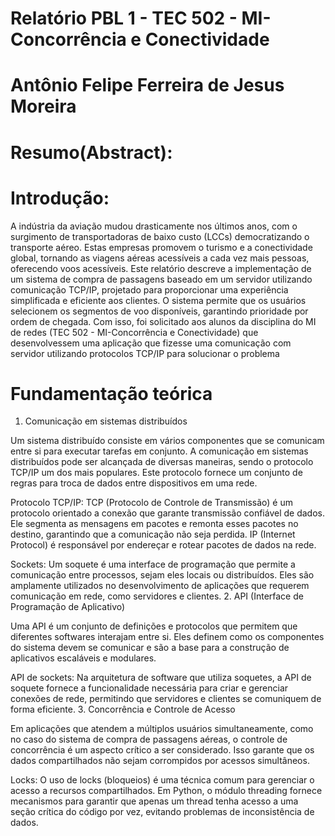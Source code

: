 # Relatório PBL 1 - TEC 502 - MI-Concorrência e Conectividade
# Antônio Felipe Ferreira de Jesus Moreira
# Resumo(Abstract):
# Introdução: 
A indústria da aviação mudou drasticamente nos últimos anos, com o surgimento de transportadoras de baixo custo (LCCs) democratizando o transporte aéreo. Estas empresas promovem o turismo e a conectividade global, tornando as viagens aéreas acessíveis a cada vez mais pessoas, oferecendo voos acessíveis. Este relatório descreve a implementação de um sistema de compra de passagens baseado em um servidor utilizando comunicação TCP/IP, projetado para proporcionar uma experiência simplificada e eficiente aos clientes. O sistema permite que os usuários selecionem os segmentos de voo disponíveis, garantindo prioridade por ordem de chegada. Com isso, foi solicitado aos alunos da disciplina do MI de redes (TEC 502 - MI-Concorrência e Conectividade) que desenvolvessem uma aplicação que fizesse uma comunicação com servidor utilizando protocolos TCP/IP para solucionar o problema
# Fundamentação teórica
1. Comunicação em sistemas distribuídos

Um sistema distribuído consiste em vários componentes que se comunicam entre si para executar tarefas em conjunto. A comunicação em sistemas distribuídos pode ser alcançada de diversas maneiras, sendo o protocolo TCP/IP um dos mais populares. Este protocolo fornece um conjunto de regras para troca de dados entre dispositivos em uma rede.

Protocolo TCP/IP: TCP (Protocolo de Controle de Transmissão) é um protocolo orientado a conexão que garante transmissão confiável de dados. Ele segmenta as mensagens em pacotes e remonta esses pacotes no destino, garantindo que a comunicação não seja perdida. IP (Internet Protocol) é responsável por endereçar e rotear pacotes de dados na rede.

Sockets: Um soquete é uma interface de programação que permite a comunicação entre processos, sejam eles locais ou distribuídos. Eles são amplamente utilizados no desenvolvimento de aplicações que requerem comunicação em rede, como servidores e clientes.
2. API (Interface de Programação de Aplicativo)

Uma API é um conjunto de definições e protocolos que permitem que diferentes softwares interajam entre si. Eles definem como os componentes do sistema devem se comunicar e são a base para a construção de aplicativos escaláveis ​​e modulares.

API de sockets: Na arquitetura de software que utiliza soquetes, a API de soquete fornece a funcionalidade necessária para criar e gerenciar conexões de rede, permitindo que servidores e clientes se comuniquem de forma eficiente.
3. Concorrência e Controle de Acesso

Em aplicações que atendem a múltiplos usuários simultaneamente, como no caso do sistema de compra de passagens aéreas, o controle de concorrência é um aspecto crítico a ser considerado. Isso garante que os dados compartilhados não sejam corrompidos por acessos simultâneos.

Locks: O uso de locks (bloqueios) é uma técnica comum para gerenciar o acesso a recursos compartilhados. Em Python, o módulo threading fornece mecanismos para garantir que apenas um thread tenha acesso a uma seção crítica do código por vez, evitando problemas de inconsistência de dados.